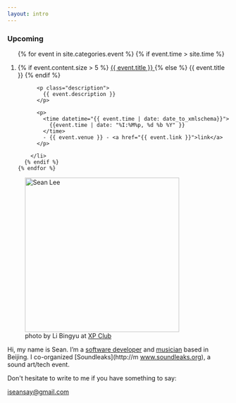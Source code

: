 ```yaml
---
layout: intro
---
```



### Upcoming

<section id="events">
  <ol>
    {% for event in site.categories.event %}
      {% if event.time > site.time %}
        <li class="event">
          <p class="title">
            {% if event.content.size > 5 %}
              <a href="{{ event.url }}">
                {{ event.title }}
              </a>
            {% else %}
              {{ event.title }}
            {% endif %}
          </p>

          <p class="description">
            {{ event.description }}
          </p>

          <p>
            <time datetime="{{ event.time | date: date_to_xmlschema}}">
              {{event.time | date: "%I:%M%p, %d %b %Y" }}
            </time>
            - {{ event.venue }} - <a href="{{ event.link }}">link</a>
          </p>

        </li>
      {% endif %}
    {% endfor %}
  </ol>
</section>

<figure class="me">
  <img src="{% asset_path sean_at_xp.jpg %}" alt="Sean Lee" width="350"/>
  <figcaption>
    photo by Li Bingyu at
    <a href="http://www.douban.com/note/507080195/">XP Club</a>
  </figcaption>
</figure>

Hi, my name is Sean. I’m a [software developer][github] and [musician](http://notimportant.org/sounds) based in Beijing. I co-organized [Soundleaks](http://m www.soundleaks.org), a sound art/tech event.

Don't hesitate to write to me if you have something to say:

<iseansay@gmail.com>


[github]: http://github.com/seansay
[email]: mailto:iseansay@gmail.com
